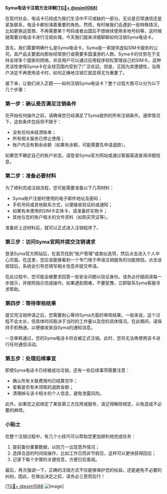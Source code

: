 **Syma电话卡注销方法详解[[TG💪+ @esim1088](https://t.me/s/esim1088)]**

在现代社会，电话卡已经成为我们生活中不可或缺的一部分。无论是日常通信还是紧急联系，电话卡都扮演着重要的角色。然而，有时候我们会遇到一些特殊情况，比如更换运营商、不再需要某个号码或者出国后不想继续使用本地号码等，这时候就需要对电话卡进行注销处理。今天我们就来详细聊聊如何注销Syma电话卡。

首先，我们需要明确什么是Syma电话卡。Syma是一家提供虚拟SIM卡服务的公司，其产品主要面向那些经常旅行或需要多国漫游的人群。Syma卡的优势在于支持全球多个国家的网络，并且用户可以通过应用程序轻松管理自己的SIM卡。这种灵活性使得Syma卡在全球范围内受到了广泛欢迎。但是，正因为其便捷性，当用户决定不再使用该卡时，如何正确地注销它就显得尤为重要了。

接下来，让我们进入正题——如何注销Syma电话卡？整个过程大致可以分为以下几个步骤：

### 第一步：确认是否满足注销条件

在开始任何操作之前，请确保您已经满足了Syma提供的所有注销条件。通常情况下，这些条件包括但不限于：
- 没有任何未结清账单；
- 所有相关服务已停止使用；
- 账户内没有剩余余额（如果有余额，可能需要先申请退款）。

如果您不确定自己的账户状态，请登录Syma官方网站或通过客服渠道查询详细信息。

### 第二步：准备必要材料

为了顺利完成注销流程，您可能需要准备以下几项材料：
- Syma账户注册时使用的电子邮件地址及密码；
- 手机号码或其他联系方式，以便接收验证码或通知；
- 如果有未使用的SIM卡实体卡，请准备好实物卡；
- 其他与您的账户相关的文件资料（如购买凭证等）。

准备好上述材料后，就可以正式进入注销程序了。

### 第三步：访问Syma官网并提交注销请求

登录Syma官方网站后，在首页找到“账户管理”或类似选项，然后点击进入个人中心页面。在这里，您应该能够看到一个专门用于申请注销服务的功能按钮。点击该按钮后，系统会引导您填写相关信息并提交申请。

在此过程中，您可能会被要求回答一些安全问题以验证身份。请务必仔细阅读每一步提示，并按照指示完成操作。如果遇到困难，不要犹豫，立即联系Syma客服寻求帮助。

### 第四步：等待审核结果

提交完注销申请之后，您需要耐心等待Syma方面的审核结果。一般来说，这个过程不会太长，但具体时间取决于当时的工作量以及您的具体情况。在此期间，请保持手机畅通，以便接收来自Syma的通知消息。

一旦审核通过，您的Syma电话卡将会被正式注销。此时，您将无法再使用该卡进行任何通信活动。

### 第五步：处理后续事宜

即使Syma电话卡已经被成功注销，还有一些后续事项需要注意：
- 确认所有关联费用均已结算完毕；
- 查看是否有未领取的退款金额；
- 清理掉与该卡相关的个人信息，避免泄露风险。

此外，如果您之前绑定了某些第三方应用或服务，请记得解除绑定，以免造成不必要的麻烦。

### 小贴士

在整个注销过程中，有几个小技巧可以帮助您更加顺利地完成任务：
1. 提前备份重要数据，以防万一出现意外情况；
2. 选择合适的时间段操作，比如工作日而非节假日，这样可以更快获得回应；
3. 记录下每个步骤的关键信息，方便日后查阅。

最后，再次强调一下，正确的注销方式不仅能够保护您的权益，还能避免不必要的纠纷。因此，在做出决定之前，请务必三思而后行！

[[TG💪+ @esim1088](https://t.me/s/esim1088) ![Image](https://i.postimg.cc/4NQfJmqS/Snipaste-2025-05-13-00-14-12.png)]